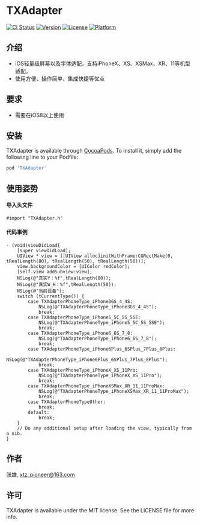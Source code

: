 # TXAdapter

[![CI Status](https://img.shields.io/travis/张雄/TXAdapter.svg?style=flat)](https://travis-ci.org/张雄/TXAdapter)
[![Version](https://img.shields.io/cocoapods/v/TXAdapter.svg?style=flat)](https://cocoapods.org/pods/TXAdapter)
[![License](https://img.shields.io/cocoapods/l/TXAdapter.svg?style=flat)](https://cocoapods.org/pods/TXAdapter)
[![Platform](https://img.shields.io/cocoapods/p/TXAdapter.svg?style=flat)](https://cocoapods.org/pods/TXAdapter)

## 介绍

* iOS轻量级屏幕以及字体适配，支持iPhoneX、XS、XSMax、XR、11等机型适配。
* 使用方便、操作简单、集成快捷等优点

## 要求
* 需要在iOS8以上使用
## 安装

TXAdapter is available through [CocoaPods](https://cocoapods.org). To install
it, simply add the following line to your Podfile:

```ruby
pod 'TXAdapter'
```
## 使用姿势
#### 导入头文件
```objc
#import "TXAdapter.h"
```
#### 代码事例
```objc
- (void)viewDidLoad{
    [super viewDidLoad];
    UIView * view = [[UIView alloc]initWithFrame:CGRectMake(0, tRealLength(80), tRealLength(50), tRealLength(50))];
    view.backgroundColor = [UIColor redColor];
    [self.view addSubview:view];
    NSLog(@"真实Y：%f",tRealLength(80));
    NSLog(@"真实W_H：%f",tRealLength(50));
    NSLog(@"当前设备");
    switch (tCurrentType()) {
        case TXAdapterPhoneType_iPhone3GS_4_4S:
            NSLog(@"TXAdapterPhoneType_iPhone3GS_4_4S");
            break;
        case TXAdapterPhoneType_iPhone5_5C_5S_5SE:
            NSLog(@"TXAdapterPhoneType_iPhone5_5C_5S_5SE");
            break;
        case TXAdapterPhoneType_iPhone6_6S_7_8:
            NSLog(@"TXAdapterPhoneType_iPhone6_6S_7_8");
            break;
        case TXAdapterPhoneType_iPhone6Plus_6SPlus_7Plus_8Plus:
            NSLog(@"TXAdapterPhoneType_iPhone6Plus_6SPlus_7Plus_8Plus");
            break;
        case TXAdapterPhoneType_iPhoneX_XS_11Pro:
            NSLog(@"TXAdapterPhoneType_iPhoneX_XS_11Pro");
            break;
        case TXAdapterPhoneType_iPhoneXSMax_XR_11_11ProMax:
            NSLog(@"TXAdapterPhoneType_iPhoneXSMax_XR_11_11ProMax");
            break;
        case TXAdapterPhoneTypeOther:
            break;
        default:
            break;
    }
	// Do any additional setup after loading the view, typically from a nib.
}
```

## 作者

张雄, xtz_pioneer@163.com

## 许可

TXAdapter is available under the MIT license. See the LICENSE file for more info.
